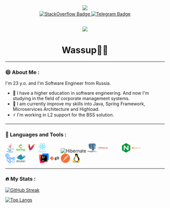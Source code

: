 <div id="header" align="center">
  <img src="https://media.giphy.com/media/JrZEc84OFlTYcRaqSx/giphy.gif" width="150"/>
</div> 

<div id="badges" align="center">
  
  <!-- StackOverflow -->
  <a href="https://ru.stackoverflow.com/users/278989/tygo">
    <img src="https://img.shields.io/badge/StackOverflow-FFFFFF?logo=stackOverflow&style=for-the-badge&logoColor=F58025" alt="StackOverflow Badge" title="Я на StackOverflow" 
        height="20px"/>
  </a>
  
  <!--Telegram -->
  <a href="https://t.me/tygo777">
    <img src="https://img.shields.io/badge/Telegram-26A5E4?logo=telegram&style=for-the-badge&logoColor=FFFFFF" alt="Telegram Badge" title="Я в Telegram" 
          height="20px"/>
  </a>
</div>

<div align="center">
    <img src="https://komarev.com/ghpvc/?username=santygo1&style=flat-square&color=blue" alt="" height="15px"/>
</div>

<div align="center">
  <p></p>
  <p></p>
  <a href="https://www.buymeacoffee.com/santygo777">
    <img src="https://img.shields.io/badge/%F0%9F%8D%BA_BY_ME_A_BEER-bd5fff?style=flat"/>
  </a>
</div>

<h1 align="center">
   Wassup👋🏼
</h1>

---

### 😄 About Me :
I'm 23 y.o. and I'm Software Engineer from Russia.
- 🔭 I have a higher education in software engineering. And now I'm studying in the field of corporate management systems.
- 🌱 I am currently improve my skills into Java, Spring Framework, Microservices Architecture and Highload.
- ⚡ I'm working in L2 support for the BSS solution.
---

### 🔨 Languages and Tools :
<div>
  <img src="https://github.com/devicons/devicon/blob/master/icons/java/java-original.svg" title="Java(Advanced)" alt="Java" width="30" height="30"/>
  <img src="https://github.com/devicons/devicon/blob/master/icons/spring/spring-original-wordmark.svg" title="Spring Boot(Advanced)" alt="Spring Boot" width="30" height="30"/>
  <img src="https://github.com/devicons/devicon/blob/master/icons/maven/maven-original.svg" title="Maven(Intermediate)" alt="Maven" width="30" height="30"/>
  <img src="https://github.com/devicons/devicon/blob/master/icons/react/react-original-wordmark.svg" title="React.js(Intermediate)" alt="React.js" width="30" height="30"/>&nbsp;&nbsp;&nbsp;&nbsp;&nbsp;&nbsp;&nbsp;&nbsp;&nbsp;&nbsp;
  <img src="https://icon-library.com/images/hibernate-icon/hibernate-icon-0.jpg" title="Hibernate(Basic)" alt="Hibernate" height="30" width="30" />
  <img src="https://github.com/devicons/devicon/blob/master/icons/postgresql/postgresql-original-wordmark.svg" title="PostgreSQL(Basic)" alt="PostgreSQL" height="30" width="30">
  <img src="https://github.com/devicons/devicon/blob/master/icons/oracle/oracle-original.svg" title="OracleDB(Intermediate)" alt="Oracle" width="30" height="30"/>&nbsp;&nbsp;&nbsp;&nbsp;&nbsp;&nbsp;&nbsp;&nbsp;&nbsp;&nbsp;
  <img src="https://github.com/devicons/devicon/blob/master/icons/nginx/nginx-original.svg" title="Nginx(Basic)" alt="Nginx" width="30" height="30"/>
  <img src="https://github.com/devicons/devicon/blob/master/icons/rabbitmq/rabbitmq-original-wordmark.svg" title="RabbitMQ(Basic)" alt="RabbitMQ" width="30" height="30"/>&nbsp;&nbsp;&nbsp;&nbsp;&nbsp;&nbsp;&nbsp;&nbsp;&nbsp;&nbsp;
  <img src="https://github.com/devicons/devicon/blob/master/icons/githubactions/githubactions-original.svg" title="GitHubActions(Basic)" alt="GitHubActions" width="30" height="30"/>
  <img src="https://github.com/devicons/devicon/blob/master/icons/docker/docker-original-wordmark.svg" title="Docker(Basic)" alt="Docker" width="30" height="30"/>&nbsp;&nbsp;&nbsp;&nbsp;&nbsp;&nbsp;&nbsp;&nbsp;&nbsp;&nbsp;
  <img src="https://github.com/devicons/devicon/blob/master/icons/intellij/intellij-original.svg" title="Intellij IDEA(Intermediate)" alt="Intellij IDEA" width="30" height="30"/>
  <img src="https://github.com/devicons/devicon/blob/master/icons/git/git-original-wordmark.svg" title="Git(Basic)" alt="Git" width="30" height="30"/>
  <img src="https://github.com/devicons/devicon/blob/master/icons/postman/postman-original.svg" title="Postman(Intermediate)" alt="Postman" width="30" height="30"/>
  <img src="https://github.com/devicons/devicon/blob/master/icons/linux/linux-original.svg" title="Linux(Intermediate)" alt="Linux" width="30" height="30"/>
</div>

---

### 🔥 My Stats :

[![GitHub Streak](http://github-readme-streak-stats.herokuapp.com?user=santygo1&theme=dark&background=000000)](https://git.io/streak-stats)

[![Top Langs](https://github-readme-stats.vercel.app/api/top-langs/?username=santygo1&layout=compact&theme=vision-friendly-dark)](https://github.com/anuraghazra/github-readme-stats)

